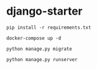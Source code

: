 # django-starter

`pip install -r requirements.txt`

`docker-compose up -d`

`python manage.py migrate`

`python manage.py runserver`